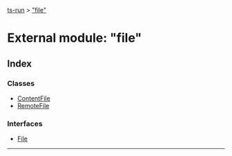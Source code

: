[ts-run](../README.md) > ["file"](../modules/_file_.md)

# External module: "file"

## Index

### Classes

* [ContentFile](../classes/_file_.contentfile.md)
* [RemoteFile](../classes/_file_.remotefile.md)

### Interfaces

* [File](../interfaces/_file_.file.md)

---

